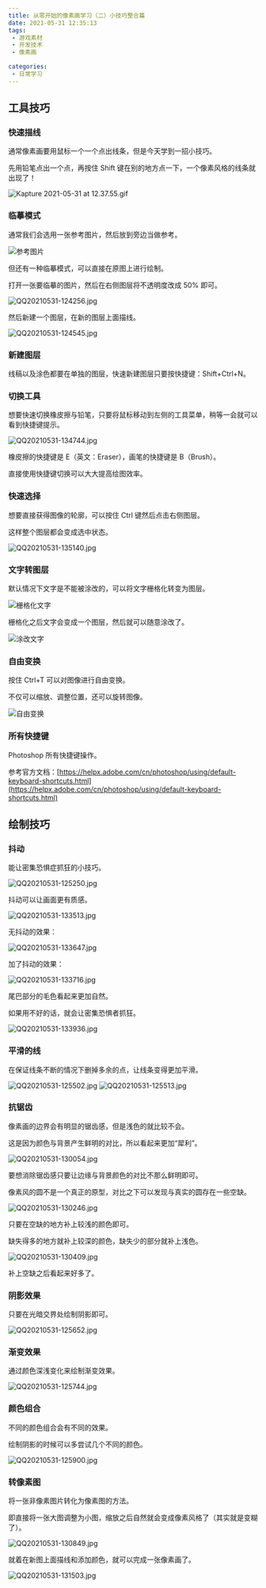 ```yaml
---
title: 从零开始的像素画学习（二）小技巧整合篇
date: 2021-05-31 12:35:13
tags:
 - 游戏素材
 - 开发技术
 - 像素画

categories:
 - 日常学习
---
```

## 工具技巧
### 快速描线
通常像素画要用鼠标一个一个点出线条，但是今天学到一招小技巧。

先用铅笔点出一个点，再按住 Shift 键在别的地方点一下，一个像素风格的线条就出现了！

![Kapture 2021-05-31 at 12.37.55.gif](https://i.loli.net/2021/05/31/QAagvjyDHERGV6s.gif)

### 临摹模式
通常我们会选用一张参考图片，然后放到旁边当做参考。

![参考图片](https://i.loli.net/2021/05/30/rN847JuQ1tZlH2K.jpg)

但还有一种临摹模式，可以直接在原图上进行绘制。

打开一张要临摹的图片，然后在右侧图层将不透明度改成 50% 即可。

![QQ20210531-124256.jpg](https://i.loli.net/2021/05/31/eSTDtWjgcnNkOb8.jpg)

然后新建一个图层，在新的图层上面描线。

![QQ20210531-124545.jpg](https://i.loli.net/2021/05/31/IWmNRi5SCJGkPQw.jpg)

### 新建图层
线稿以及涂色都要在单独的图层，快速新建图层只要按快捷键：Shift+Ctrl+N。

### 切换工具
想要快速切换橡皮擦与铅笔，只要将鼠标移动到左侧的工具菜单，稍等一会就可以看到快捷键提示。

![QQ20210531-134744.jpg](https://i.loli.net/2021/05/31/ctdnXvypqk1Ns4P.jpg)

橡皮擦的快捷键是 E（英文：Eraser），画笔的快捷键是 B（Brush）。

直接使用快捷键切换可以大大提高绘图效率。

### 快速选择
想要直接获得图像的轮廓，可以按住 Ctrl 键然后点击右侧图层。

这样整个图层都会变成选中状态。

![QQ20210531-135140.jpg](https://i.loli.net/2021/05/31/YtoEcLiAu4psh52.jpg)

### 文字转图层
默认情况下文字是不能被涂改的，可以将文字栅格化转变为图层。

![栅格化文字](https://files.catbox.moe/mrtobf.jpg)

栅格化之后文字会变成一个图层，然后就可以随意涂改了。

![涂改文字](https://files.catbox.moe/vpi4oo.jpg)

### 自由变换
按住 Ctrl+T 可以对图像进行自由变换。

不仅可以缩放、调整位置，还可以旋转图像。

![自由变换](https://files.catbox.moe/byo0bl.jpg)

### 所有快捷键

Photoshop 所有快捷键操作。

参考官方文档：[https://helpx.adobe.com/cn/photoshop/using/default-keyboard-shortcuts.html](https://helpx.adobe.com/cn/photoshop/using/default-keyboard-shortcuts.html)

## 绘制技巧

### 抖动
能让密集恐惧症抓狂的小技巧。

![QQ20210531-125250.jpg](https://i.loli.net/2021/05/31/mQ3tdufgHTn1LxE.jpg)

抖动可以让画面更有质感。

![QQ20210531-133513.jpg](https://i.loli.net/2021/05/31/t9Egz8nBwVSx32d.jpg)

无抖动的效果：

![QQ20210531-133647.jpg](https://i.loli.net/2021/05/31/bXSw9svhk6xFTRN.jpg)

加了抖动的效果：

![QQ20210531-133716.jpg](https://i.loli.net/2021/05/31/ozbUMYTmhGciqD6.jpg)

尾巴部分的毛色看起来更加自然。

如果用不好的话，就会让密集恐惧者抓狂。

![QQ20210531-133936.jpg](https://i.loli.net/2021/05/31/VOquEPLpXNKbGMr.jpg)

### 平滑的线
在保证线条不断的情况下删掉多余的点，让线条变得更加平滑。

![QQ20210531-125502.jpg](https://i.loli.net/2021/05/31/Vpw6AHsrk2vLxuU.jpg)
![QQ20210531-125513.jpg](https://i.loli.net/2021/05/31/flkrOqJAVIsgeNT.jpg)

### 抗锯齿
像素画的边界会有明显的锯齿感，但是浅色的就比较不会。

这是因为颜色与背景产生鲜明的对比，所以看起来更加“犀利”。

![QQ20210531-130054.jpg](https://i.loli.net/2021/05/31/tXHIFPTWrbodcDh.jpg)

要想消除锯齿感只要让边缘与背景颜色的对比不那么鲜明即可。

像素风的圆不是一个真正的原型，对比之下可以发现与真实的圆存在一些空缺。

![QQ20210531-130246.jpg](https://i.loli.net/2021/05/31/gplnb9xcMdo7C1k.jpg)

只要在空缺的地方补上较浅的颜色即可。

缺失得多的地方就补上较深的颜色，缺失少的部分就补上浅色。

![QQ20210531-130409.jpg](https://i.loli.net/2021/05/31/BwLGhp5U4Q2sVWv.jpg)

补上空缺之后看起来好多了。

### 阴影效果
只要在光暗交界处绘制阴影即可。

![QQ20210531-125652.jpg](https://i.loli.net/2021/05/31/CMsLEhQc2AkwPYI.jpg)

### 渐变效果
通过颜色深浅变化来绘制渐变效果。

![QQ20210531-125744.jpg](https://i.loli.net/2021/05/31/kWgIpL7iqCj6EnN.jpg)

### 颜色组合
不同的颜色组合会有不同的效果。

绘制阴影的时候可以多尝试几个不同的颜色。

![QQ20210531-125900.jpg](https://i.loli.net/2021/05/31/TdFIp81B493VkjR.jpg)

### 转像素图
将一张非像素图片转化为像素图的方法。

即直接将一张大图调整为小图，缩放之后自然就会变成像素风格了（其实就是变糊了）。

![QQ20210531-130849.jpg](https://i.loli.net/2021/05/31/qF4dSjBigWzVLem.jpg)

就着在新图上面描线和添加颜色，就可以完成一张像素画了。

![QQ20210531-131503.jpg](https://i.loli.net/2021/05/31/5a6UscfwhKJWuBj.jpg)